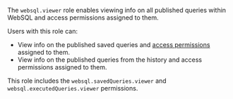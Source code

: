The `websql.viewer` role enables viewing info on all published queries within WebSQL and access permissions assigned to them.

Users with this role can:
* View info on the published saved queries and [access permissions](../../iam/concepts/access-control/index.md) assigned to them.
* View info on the published queries from the history and access permissions assigned to them.

This role includes the `websql.savedQueries.viewer` and `websql.executedQueries.viewer` permissions.